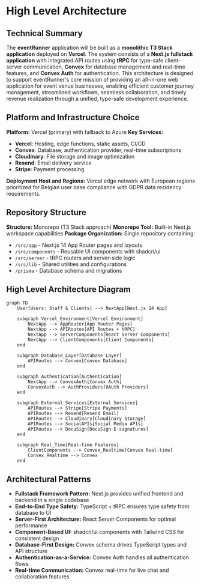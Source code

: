 # High Level Architecture

## Technical Summary

The **eventRunner** application will be built as a **monolithic T3 Stack application** deployed on **Vercel**. The system consists of a **Next.js fullstack application** with integrated API routes using **tRPC** for type-safe client-server communication, **Convex** for database management and real-time features, and **Convex Auth** for authentication. This architecture is designed to support eventRunner's core mission of providing an all-in-one web application for event venue businesses, enabling efficient customer journey management, streamlined workflows, seamless collaboration, and timely revenue realization through a unified, type-safe development experience.

## Platform and Infrastructure Choice

**Platform:** Vercel (primary) with fallback to Azure
**Key Services:** 
- **Vercel**: Hosting, edge functions, static assets, CI/CD
- **Convex**: Database, authentication provider, real-time subscriptions
- **Cloudinary**: File storage and image optimization
- **Resend**: Email delivery service
- **Stripe**: Payment processing

**Deployment Host and Regions:** Vercel edge network with European regions prioritized for Belgian user base compliance with GDPR data residency requirements.

## Repository Structure

**Structure:** Monorepo (T3 Stack approach)
**Monorepo Tool:** Built-in Next.js workspace capabilities
**Package Organization:** Single repository containing:
- `/src/app` - Next.js 14 App Router pages and layouts
- `/src/components` - Reusable UI components with shadcn/ui
- `/src/server` - tRPC routers and server-side logic
- `/src/lib` - Shared utilities and configurations
- `/prisma` - Database schema and migrations

## High Level Architecture Diagram

```mermaid
graph TD
    User[Users: Staff & Clients] --> NextApp[Next.js 14 App]
    
    subgraph Vercel_Environment[Vercel Environment]
        NextApp --> AppRouter[App Router Pages]
        NextApp --> APIRoutes[API Routes + tRPC]
        NextApp --> ServerComponents[React Server Components]
        NextApp --> ClientComponents[Client Components]
    end
    
    subgraph Database_Layer[Database Layer]
        APIRoutes --> Convex[Convex Database]
    end
    
    subgraph Authentication[Authentication]
        NextApp --> ConvexAuth[Convex Auth]
        ConvexAuth --> AuthProviders[OAuth Providers]
    end
    
    subgraph External_Services[External Services]
        APIRoutes --> Stripe[Stripe Payments]
        APIRoutes --> Resend[Resend Email]
        APIRoutes --> Cloudinary[Cloudinary Storage]
        APIRoutes --> SocialAPIs[Social Media APIs]
        APIRoutes --> DocuSign[DocuSign E-signatures]
    end
    
    subgraph Real_Time[Real-time Features]
        ClientComponents --> Convex_Realtime[Convex Real-time]
        Convex_Realtime --> Convex
    end
```

## Architectural Patterns

- **Fullstack Framework Pattern:** Next.js provides unified frontend and backend in a single codebase
- **End-to-End Type Safety:** TypeScript + tRPC ensures type safety from database to UI
- **Server-First Architecture:** React Server Components for optimal performance
- **Component-Based UI:** shadcn/ui components with Tailwind CSS for consistent design
- **Database-First Design:** Convex schema drives TypeScript types and API structure
- **Authentication-as-a-Service:** Convex Auth handles all authentication flows
- **Real-time Communication:** Convex real-time for live chat and collaboration features
